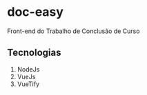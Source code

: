 # doc-easy

Front-end do Trabalho de Conclusão de Curso

## Tecnologias
1. NodeJs
2. VueJs
3. VueTify 